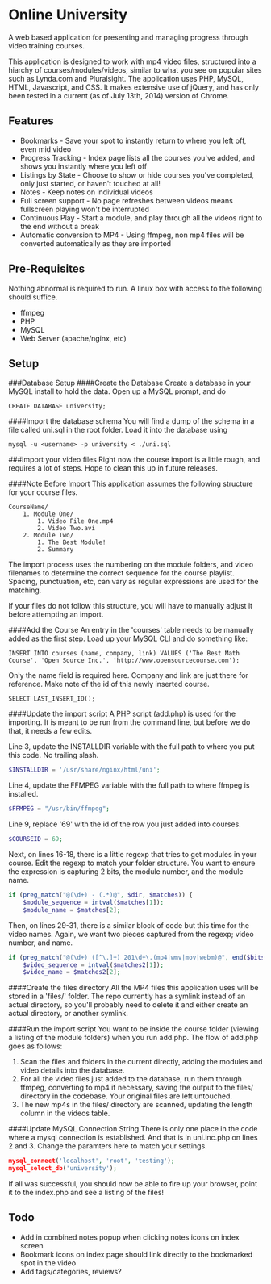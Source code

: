 Online University
=================
A web based application for presenting and managing progress through video training courses.

This application is designed to work with mp4 video files, structured into a hiarchy of courses/modules/videos, similar to what you see on popular sites such as Lynda.com and Pluralsight.  The application uses PHP, MySQL, HTML, Javascript, and CSS.  It makes extensive use of jQuery, and has only been tested in a current (as of July 13th, 2014) version of Chrome.  

Features
--------
* Bookmarks - Save your spot to instantly return to where you left off, even mid video
* Progress Tracking - Index page lists all the courses you've added, and shows you instantly where you left off
* Listings by State - Choose to show or hide courses you've completed, only just started, or haven't touched at all!
* Notes - Keep notes on individual videos
* Full screen support - No page refreshes between videos means fullscreen playing won't be interrupted
* Continuous Play - Start a module, and play through all the videos right to the end without a break
* Automatic conversion to MP4 - Using ffmpeg, non mp4 files will be converted automatically as they are imported

Pre-Requisites
--------------
Nothing abnormal is required to run.  A linux box with access to the following should suffice.

* ffmpeg
* PHP 
* MySQL
* Web Server (apache/nginx, etc)

Setup
-----
###Database Setup
####Create the Database
Create a database in your MySQL install to hold the data.  Open up a MySQL prompt, and do 

```CREATE DATABASE university;```

####Import the database schema
You will find a dump of the schema in a file called uni.sql in the root folder.  Load it into the database using

```mysql -u <username> -p university < ./uni.sql```

###Import your video files
Right now the course import is a little rough, and requires a lot of steps.  Hope to clean this up in future releases.

####Note Before Import
This application assumes the following structure for your course files.

	CourseName/
		1. Module One/
			1. Video File One.mp4
			2. Video Two.avi
		2. Module Two/
			1. The Best Module!
			2. Summary

The import process uses the numbering on the module folders, and video filenames to determine the correct sequence for the course playlist.  Spacing, punctuation, etc, can vary as regular expressions are used for the matching.

If your files do not follow this structure, you will have to manually adjust it before attempting an import.

####Add the Course
An entry in the 'courses' table needs to be manually added as the first step.  Load up your MySQL CLI and do something like:

```INSERT INTO courses (name, company, link) VALUES ('The Best Math Course', 'Open Source Inc.', 'http://www.opensourcecourse.com');```

Only the name field is required here.  Company and link are just there for reference. Make note of the id of this newly inserted course.

```SELECT LAST_INSERT_ID();```

####Update the import script 
A PHP script (add.php) is used for the importing.  It is meant to be run from the command line, but before we do that, it needs a few edits.

Line 3, update the INSTALLDIR variable with the full path to where you put this code.  No trailing slash.
```php
$INSTALLDIR = '/usr/share/nginx/html/uni';
```

Line 4, update the FFMPEG variable with the full path to where ffmpeg is installed.
```php
$FFMPEG = "/usr/bin/ffmpeg";
```

Line 9, replace '69' with the id of the row you just added into courses.
```php
$COURSEID = 69;
```

Next, on lines 16-18, there is a little regexp that tries to get modules in your course.  Edit the regexp to match your folder structure.  You want to ensure the expression is capturing 2 bits, the module number, and the module name.

```php
if (preg_match("@(\d+) - (.*)@", $dir, $matches)) {
	$module_sequence = intval($matches[1]);
	$module_name = $matches[2];
```

Then, on lines 29-31, there is a similar block of code but this time for the video names.  Again, we want two pieces captured from the regexp; video number, and name.
```php
if (preg_match("@(\d+) ([^\.]+) 201\d+\.(mp4|wmv|mov|webm)@", end($bits), $matches2)) {
	$video_sequence = intval($matches2[1]);
	$video_name = $matches2[2];
```

####Create the files directory
All the MP4 files this application uses will be stored in a 'files/' folder.  The repo currently has a symlink instead of an actual directory, so you'll probably need to delete it and either create an actual directory, or another symlink.

####Run the import script
You want to be inside the course folder (viewing a listing of the module folders) when you run add.php.   The flow of add.php goes as follows:

1. Scan the files and folders in the current directly, adding the modules and video details into the database.
2. For all the video files just added to the database, run them through ffmpeg, converting to mp4 if necessary, saving the output to the files/ directory in the codebase.  Your original files are left untouched.
3. The new mp4s in the files/ directory are scanned, updating the length column in the videos table.

####Update MySQL Connection String
There is only one place in the code where a mysql connection is established.  And that is in uni.inc.php on lines 2 and 3.  Change the paramters here to match your settings.
```php
mysql_connect('localhost', 'root', 'testing');
mysql_select_db('university');
```

If all was successful, you should now be able to fire up your browser, point it to the index.php and see a listing of the files!

Todo
----
- Add in combined notes popup when clicking notes icons on index screen
- Bookmark icons on index page should link directly to the bookmarked spot in the video
- Add tags/categories, reviews?
